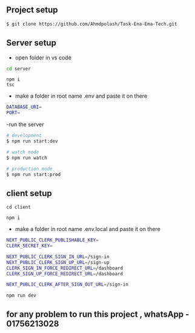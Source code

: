 ## Project setup

```bash
$ git clone https://github.com/Ahmdpolash/Task-Ena-Ema-Tech.git
```

## Server setup

- open folder in vs code

```bash
cd server
```

```
npm i
tsc
```

- make a folder in root name .env and paste it on there

```bash
DATABASE_URI=
PORT=
```

-run the server

```bash
# development
$ npm run start:dev

# watch mode
$ npm run watch

# production mode
$ npm run start:prod
```

## client setup

```
cd client
```

```
npm i
```

- make a folder in root name .env.local and paste it on there

```bash
NEXT_PUBLIC_CLERK_PUBLISHABLE_KEY=
CLERK_SECRET_KEY=

NEXT_PUBLIC_CLERK_SIGN_IN_URL=/sign-in
NEXT_PUBLIC_CLERK_SIGN_UP_URL=/sign-up
CLERK_SIGN_IN_FORCE_REDIRECT_URL=/dashboard
CLERK_SIGN_UP_FORCE_REDIRECT_URL=/dashboard

NEXT_PUBLIC_CLERK_AFTER_SIGN_OUT_URL=/sign-in
```

```
npm run dev
```

## for any problem to run this project , whatsApp - 01756213028
